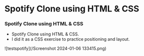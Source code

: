 # Spotify Clone using HTML & CSS

### Spotify Clone using HTML & CSS

- Spotify Clone using HTML & CSS.
- I did it as a CSS exercise to practice positioning and layout.

![testspotify](/Screenshot 2024-01-06 133415.png)
